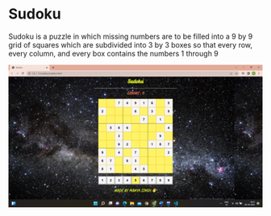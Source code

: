 # Sudoku
Sudoku is a puzzle in which missing numbers are to be filled into a 9 by 9 grid of squares which are subdivided into 3 by 3 boxes so that every row, every column, and every box contains the numbers 1 through 9

![Sudoku!](images/Sudoku.png)
